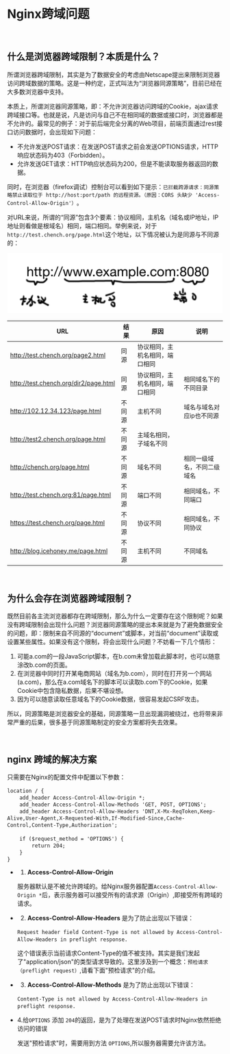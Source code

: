 # Nginx跨域问题

‍

## 什么是浏览器跨域限制？本质是什么？

所谓浏览器跨域限制，其实是为了数据安全的考虑由Netscape提出来限制浏览器访问跨域数据的策略。这是一种约定，正式叫法为“浏览器同源策略”，目前已经在大多数浏览器中支持。

本质上，所谓浏览器同源策略，即：不允许浏览器访问跨域的Cookie，ajax请求跨域接口等。也就是说，凡是访问与自己不在相同域的数据或接口时，浏览器都是不允许的。最常见的例子：对于前后端完全分离的Web项目，前端页面通过rest接口访问数据时，会出现如下问题：

* 不允许发送POST请求：在发送POST请求之前会发送OPTIONS请求，HTTP响应状态码为403（Forbidden）。
* 允许发送GET请求：HTTP响应状态码为200，但是不能读取服务器返回的数据。

同时，在浏览器（firefox调试）控制台可以看到如下提示：`已拦截跨源请求：同源策略禁止读取位于 http://host:port/path 的远程资源。（原因：CORS 头缺少 'Access-Control-Allow-Origin'）`​。

对URL来说，所谓的“同源”包含3个要素：协议相同，主机名（域名或IP地址，IP地址则看做是根域名）相同，端口相同。举例来说，对于`http://test.chench.org/page.html`​这个地址，以下情况被认为是同源与不同源的：

![umdxozvohp](assets/umdxozvohp-20240321204240-iq5pt60.png)​

|URL|结果|原因|说明|
| ---------------------------------------| --------| --------------------------------| ----------------------------|
|http://test.chench.org/page2.html|同源|协议相同，主机名相同，端口相同||
|http://test.chench.org/dir2/page.html|同源|协议相同，主机名相同，端口相同|相同域名下的不同目录|
|http://102.12.34.123/page.html|不同源|主机不同|域名与域名对应ip也不同源|
|http://test2.chench.org/page.html|不同源|主域名相同，子域名不同||
|http://chench.org/page.html|不同源|域名不同|相同一级域名，不同二级域名|
|http://test.chench.org:81/page.html|不同源|端口不同|相同域名，不同端口|
|https://test.chench.org/page.html|不同源|协议不同|相同域名，不同协议|
|http://blog.icehoney.me/page.html|不同源|主机不同|不同域名|

‍

## 为什么会存在浏览器跨域限制？

既然目前各主流浏览器都存在跨域限制，那么为什么一定要存在这个限制呢？如果没有跨域限制会出现什么问题？浏览器同源策略的提出本来就是为了避免数据安全的问题，即：限制来自不同源的“document”或脚本，对当前“document”读取或设置某些属性。如果没有这个限制，将会出现什么问题？不妨看一下几个情形：

1. 可能a.com的一段JavaScript脚本，在b.com未曾加载此脚本时，也可以随意涂改b.com的页面。
2. 在浏览器中同时打开某电商网站（域名为b.com），同时在打开另一个网站(a.com)，那么在a.com域名下的脚本可以读取b.com下的Cookie，如果Cookie中包含隐私数据，后果不堪设想。
3. 因为可以随意读取任意域名下的Cookie数据，很容易发起CSRF攻击。

所以，同源策略是浏览器安全的基础，同源策略一旦出现漏洞被绕过，也将带来非常严重的后果，很多基于同源策略制定的安全方案都将失去效果。

‍

## nginx 跨域的解决方案

只需要在Nginx的配置文件中配置以下参数：

```nginx
location / {  
    add_header Access-Control-Allow-Origin *;
    add_header Access-Control-Allow-Methods 'GET, POST, OPTIONS';
    add_header Access-Control-Allow-Headers 'DNT,X-Mx-ReqToken,Keep-Alive,User-Agent,X-Requested-With,If-Modified-Since,Cache-Control,Content-Type,Authorization';

    if ($request_method = 'OPTIONS') {
        return 204;
    }
} 
```

* 1. **Access-Control-Allow-Origin**

  服务器默认是不被允许跨域的。给Nginx服务器配置`Access-Control-Allow-Origin *`​后，表示服务器可以接受所有的请求源（Origin）,即接受所有跨域的请求。

* 2. **Access-Control-Allow-Headers** 是为了防止出现以下错误：

  ​`Request header field Content-Type is not allowed by Access-Control-Allow-Headers in preflight response.`​

  这个错误表示当前请求Content-Type的值不被支持。其实是我们发起了"application/json"的类型请求导致的。这里涉及到一个概念：`预检请求（preflight request）`​,请看下面"预检请求"的介绍。

* 3. **Access-Control-Allow-Methods** 是为了防止出现以下错误：

  ​`Content-Type is not allowed by Access-Control-Allow-Headers in preflight response.`​

* 4.给`OPTIONS`​ 添加 `204`​的返回，是为了处理在发送POST请求时Nginx依然拒绝访问的错误

  发送"预检请求"时，需要用到方法 `OPTIONS`​ ,所以服务器需要允许该方法。

‍
